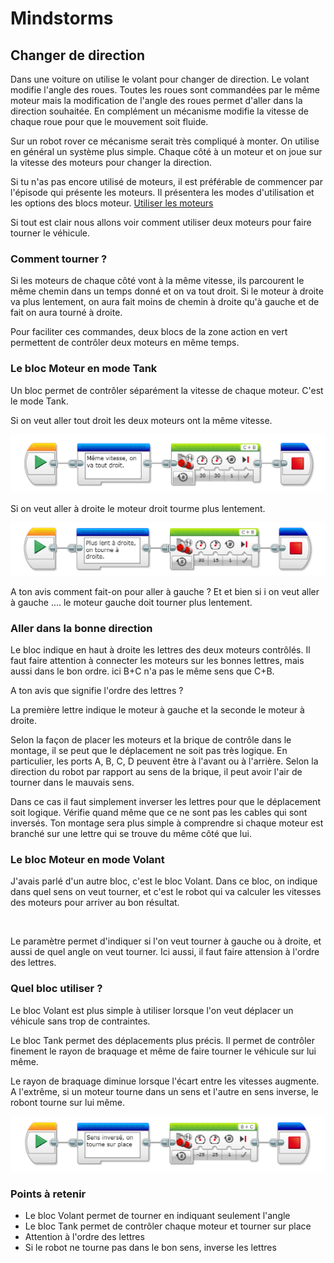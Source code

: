 # Mindstorms

## Changer de direction


Dans une voiture on utilise le volant pour changer de direction. Le volant modifie l'angle des roues. Toutes les roues sont commandées par le même moteur mais la modification de l'angle des roues permet d'aller dans la direction souhaitée. En complément un mécanisme modifie la vitesse de chaque roue pour que le mouvement soit fluide.

Sur un robot rover ce mécanisme serait très compliqué à monter. On utilise en général un système plus simple. Chaque côté à un moteur et on joue sur la vitesse des moteurs pour changer la direction.

Si tu n'as pas encore utilisé de moteurs, il est préférable de commencer par l'épisode qui présente les moteurs. Il présentera les modes d'utilisation et les options des blocs moteur.
[Utiliser les moteurs](../bases/moteurs/les_moteurs.md)

Si tout est clair nous allons voir comment utiliser deux moteurs pour faire tourner le véhicule.

### Comment tourner ?

Si les moteurs de chaque côté vont à la même vitesse, ils parcourent le même chemin dans un temps donné et on va tout droit.
Si le moteur à droite va plus lentement, on aura fait moins de chemin à droite qu'à gauche et de fait on aura tourné à droite.

Pour faciliter ces commandes, deux blocs de la zone action en vert permettent de contrôler deux moteurs en même temps.

### Le bloc Moteur en mode Tank

Un bloc permet de contrôler séparément la vitesse de chaque moteur. C'est le mode Tank.

Si on veut aller tout droit les deux moteurs ont la même vitesse.

![Aller toiut droit en mode Tank](images/bloc_tank_tout_droit.png)


Si on veut aller à droite le moteur droit tourme plus lentement.

![Tourner à droite en mode Tank](images/bloc_tank_tourne_droite.png)

A ton avis comment fait-on pour aller à gauche ?
Et et bien si i on veut aller à gauche .... le moteur gauche doit tourner plus lentement.

### Aller dans la bonne direction

Le bloc indique en haut à droite les lettres des deux moteurs contrôlés. Il faut faire attention à connecter les moteurs sur les bonnes lettres, mais aussi dans le bon ordre. ici B+C n'a pas le même sens que C+B.

A ton avis que signifie l'ordre des lettres ?

La première lettre indique le moteur à gauche et la seconde le moteur à droite.

Selon la façon de placer les moteurs et la brique de contrôle dans le montage, il se peut que le déplacement ne soit pas très logique. En particulier, les ports A, B, C, D peuvent être à l'avant ou à l'arrière. Selon la direction du robot par rapport au sens de la brique, il peut avoir l'air de tourner dans le mauvais sens.

Dans ce cas il faut simplement inverser les lettres pour que le déplacement soit logique. Vérifie quand même que ce ne sont pas les cables qui sont inversés. Ton montage sera plus simple à comprendre si chaque moteur est branché sur une lettre qui se trouve du même côté que lui.

### Le bloc Moteur en mode Volant

J'avais parlé d'un autre bloc, c'est le bloc Volant. Dans ce bloc, on indique dans quel sens on veut tourner, et c'est le robot qui va calculer les vitesses des moteurs pour arriver au bon résultat.

![Tourner à droite en mode Volant](images/bloc_volant_tourne_droite.png)


Le paramètre permet d'indiquer si l'on veut tourner à gauche ou à droite, et aussi de quel angle on veut tourner. Ici aussi, il faut faire attension à l'ordre des lettres.


### Quel bloc utiliser ?

Le bloc Volant est plus simple à utiliser lorsque l'on veut déplacer un véhicule sans trop de contraintes.

Le bloc Tank permet des déplacements plus précis. Il permet de contrôler finement le rayon de braquage et même de faire tourner le véhicule sur lui même.

Le rayon de braquage diminue lorsque l'écart entre les vitesses augmente. A l'extrême, si un moteur tourne dans un sens et l'autre en sens inverse, le robont tourne sur lui même.

![Tourner sur soi en mode Tank](images/bloc_tank_toupie.png)


### Points à retenir

- Le bloc Volant permet de tourner en indiquant seulement l'angle
- Le bloc Tank permet de contrôler chaque moteur et tourner sur place
- Attention à l'ordre des lettres
- Si le robot ne tourne pas dans le bon sens, inverse les lettres

